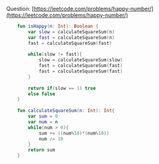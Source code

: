 Question: [https://leetcode.com/problems/happy-number/](https://leetcode.com/problems/happy-number/)
```kotlin
    fun isHappy(n: Int): Boolean {
        var slow = calculateSquareSum(n)
        var fast = calculateSquareSum(n)
        fast = calculateSquareSum(fast)
        
        while(slow != fast){
            slow = calculateSquareSum(slow)
            fast = calculateSquareSum(fast)
            fast = calculateSquareSum(fast)
        }
        
        return if(slow == 1) true
        else false
    }
    
    fun calculateSquareSum(n: Int): Int{
        var sum = 0
        var num = n
        while(num > 0){
            sum += ((num%10)*(num%10))
            num /= 10
        }
        return sum
    }
```
